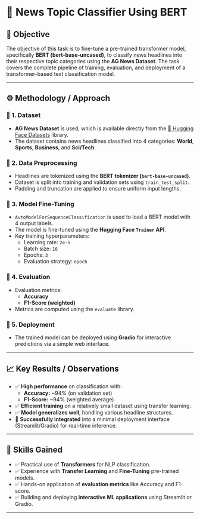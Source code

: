 # 📰 News Topic Classifier Using BERT

## 📌 Objective

The objective of this task is to fine-tune a pre-trained transformer model, specifically **BERT (bert-base-uncased)**, to classify news headlines into their respective topic categories using the **AG News Dataset**. The task covers the complete pipeline of training, evaluation, and deployment of a transformer-based text classification model.

---

## ⚙️ Methodology / Approach

### 🔹 1. Dataset
- **AG News Dataset** is used, which is available directly from the [🤗 Hugging Face Datasets](https://huggingface.co/datasets/ag_news) library.
- The dataset contains news headlines classified into 4 categories: **World**, **Sports**, **Business**, and **Sci/Tech**.

### 🔹 2. Data Preprocessing
- Headlines are tokenized using the **BERT tokenizer (`bert-base-uncased`)**.
- Dataset is split into training and validation sets using `train_test_split`.
- Padding and truncation are applied to ensure uniform input lengths.

### 🔹 3. Model Fine-Tuning
- `AutoModelForSequenceClassification` is used to load a BERT model with 4 output labels.
- The model is fine-tuned using the **Hugging Face `Trainer` API**.
- Key training hyperparameters:
  - Learning rate: `2e-5`
  - Batch size: `16`
  - Epochs: `3`
  - Evaluation strategy: `epoch`

### 🔹 4. Evaluation
- Evaluation metrics:
  - **Accuracy**
  - **F1-Score (weighted)**
- Metrics are computed using the `evaluate` library.

### 🔹 5. Deployment
- The trained model can be deployed using **Gradio** for interactive predictions via a simple web interface.

---

## 📈 Key Results / Observations

- ✅ **High performance** on classification with:
  - **Accuracy:** ~94% (on validation set)
  - **F1-Score:** ~94% (weighted average)
- ✅ **Efficient training** on a relatively small dataset using transfer learning.
- ✅ **Model generalizes well**, handling various headline structures.
- 🚀 **Successfully integrated** into a minimal deployment interface (Streamlit/Gradio) for real-time inference.

---

## 🧠 Skills Gained

- ✅ Practical use of **Transformers** for NLP classification.
- ✅ Experience with **Transfer Learning** and **Fine-Tuning** pre-trained models.
- ✅ Hands-on application of **evaluation metrics** like Accuracy and F1-score.
- ✅ Building and deploying **interactive ML applications** using Streamlit or Gradio.

---
